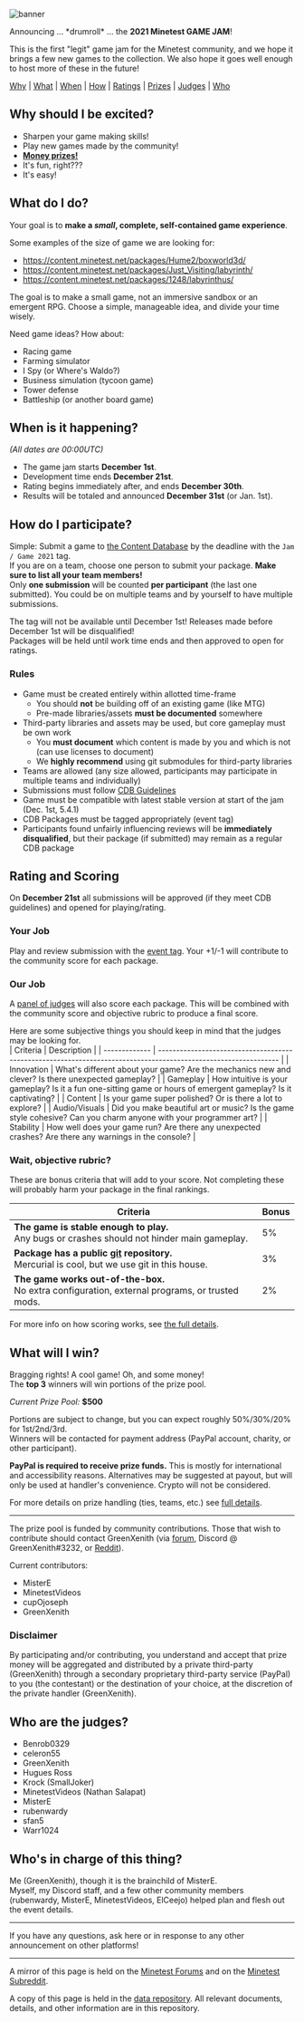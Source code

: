 ![banner](banner.png)

Announcing ... \*drumroll\* ... the **2021 Minetest GAME JAM**!  

This is the first "legit" game jam for the Minetest community, and we hope it brings a few new games to the collection. We also hope it goes well enough to host more of these in the future!  

[Why](#why-should-i-be-excited) | [What](#what-do-i-do) | [When](#when-is-it-happening) | [How](#how-do-i-participate) | [Ratings](#rating-and-scoring) | [Prizes](#what-will-i-win) | [Judges](#who-are-the-judges) | [Who](#whos-in-charge-of-this-thing)

## Why should I be excited?
* Sharpen your game making skills!
* Play new games made by the community!
* **[Money prizes!](#what-will-i-win)**
* It's fun, right???
* It's easy!

## What do I do?
Your goal is to **make a _small_, complete, self-contained game experience**.  

Some examples of the size of game we are looking for:
* https://content.minetest.net/packages/Hume2/boxworld3d/
* https://content.minetest.net/packages/Just_Visiting/labyrinth/
* https://content.minetest.net/packages/1248/labyrinthus/

The goal is to make a small game, not an immersive sandbox or an emergent RPG. Choose a simple, manageable idea, and divide your time wisely.  

Need game ideas? How about:
* Racing game
* Farming simulator
* I Spy (or Where's Waldo?)
* Business simulation (tycoon game)
* Tower defense
* Battleship (or another board game)

## When is it happening?
_(All dates are 00:00UTC)_  
* The game jam starts **December 1st**.  
* Development time ends **December 21st**.
* Rating begins immediately after, and ends **December 30th**.
* Results will be totaled and announced **December 31st** (or Jan. 1st).

## How do I participate?
Simple: Submit a game to [the Content Database](https://content.minetest.net/) by the deadline with the `Jam / Game 2021` tag.  
If you are on a team, choose one person to submit your package. **Make sure to list all your team members!**  
Only **one submission** will be counted **per participant** (the last one submitted). You could be on multiple teams and by yourself to have multiple submissions.  

The tag will not be available until December 1st! Releases made before December 1st will be disqualified!  
Packages will be held until work time ends and then approved to open for ratings.  

### Rules
* Game must be created entirely within allotted time-frame
  * You should **not** be building off of an existing game (like MTG)
  * Pre-made libraries/assets **must be documented** somewhere
* Third-party libraries and assets may be used, but core gameplay must be own work
  * You **must document** which content is made by you and which is not (can use licenses to document)
  * We **highly recommend** using git submodules for third-party libraries
* Teams are allowed (any size allowed, participants may participate in multiple teams and individually)
* Submissions must follow [CDB Guidelines](https://content.minetest.net/policy_and_guidance/)
* Game must be compatible with latest stable version at start of the jam (Dec. 1st, 5.4.1)
* CDB Packages must be tagged appropriately (event tag)
* Participants found unfairly influencing reviews will be **immediately disqualified**, but their package (if submitted) may remain as a regular CDB package

## Rating and Scoring
On **December 21st** all submissions will be approved (if they meet CDB guidelines) and opened for playing/rating.  

### Your Job
Play and review submission with the [event tag](#). Your +1/-1 will contribute to the community score for each package.  

### Our Job
A [panel of judges](#who-are-the-judges) will also score each package. This will be combined with the community score and objective rubric to produce a final score.  

Here are some subjective things you should keep in mind that the judges may be looking for.  
| Criteria      | Description                                                                                                     |
| ------------- | --------------------------------------------------------------------------------------------------------------- |
| Innovation    | What's different about your game? Are the mechanics new and clever? Is there unexpected gameplay?               |
| Gameplay      | How intuitive is your gameplay? Is it a fun one-sitting game or hours of emergent gameplay? Is it captivating?  |
| Content       | Is your game super polished? Or is there a lot to explore?                                                      |
| Audio/Visuals | Did you make beautiful art or music? Is the game style cohesive? Can you charm anyone with your programmer art? |
| Stability     | How well does your game run? Are there any unexpected crashes? Are there any warnings in the console?           |

### Wait, objective rubric?
These are bonus criteria that will add to your score. Not completing these will probably harm your package in the final rankings.    

| Criteria                                                                                                             | Bonus |
| -------------------------------------------------------------------------------------------------------------------- | ----- |
| **The game is stable enough to play.**              <br> Any bugs or crashes should not hinder main gameplay.        | 5%    |
| **Package has a public <ins>git</ins> repository.** <br> Mercurial is cool, but we use git in this house.            | 3%    |
| **The game works out-of-the-box.**                  <br> No extra configuration, external programs, or trusted mods. | 2%    |

For more info on how scoring works, see [the full details](PLANNING.md#scoring).  

## What will I win?
Bragging rights! A cool game! Oh, and some money!  
The **top 3** winners will win portions of the prize pool.  

_Current Prize Pool:_ **$500**

Portions are subject to change, but you can expect roughly 50%/30%/20% for 1st/2nd/3rd.  
Winners will be contacted for payment address (PayPal account, charity, or other participant).  

**PayPal is required to receive prize funds.** This is mostly for international and accessibility reasons. Alternatives may be suggested at payout, but will only be used at handler's convenience. Crypto will not be considered.  

For more details on prize handling (ties, teams, etc.) see [full details](PLANNING.md#prizes).  

* * *

The prize pool is funded by community contributions. Those that wish to contribute should contact GreenXenith (via [forum](https://forum.minetest.net/ucp.php?i=pm&mode=compose&u=18711), Discord @ GreenXenith#3232, or [Reddit](https://www.reddit.com/message/compose/?to=GreenXenith)).  

Current contributors:  
* MisterE
* MinetestVideos
* cupOjoseph
* GreenXenith

### Disclaimer
By participating and/or contributing, you understand and accept that prize money will be aggregated and distributed by a private third-party (GreenXenith) through a secondary proprietary third-party service (PayPal) to you (the contestant) or the destination of your choice, at the discretion of the private handler (GreenXenith). 

## Who are the judges?
* Benrob0329
* celeron55
* GreenXenith
* Hugues Ross
* Krock (SmallJoker)
* MinetestVideos (Nathan Salapat)
* MisterE
* rubenwardy
* sfan5
* Warr1024

## Who's in charge of this thing?
Me (GreenXenith), though it is the brainchild of MisterE.  
Myself, my Discord staff, and a few other community members (rubenwardy, MisterE, MinetestVideos, ElCeejo) helped plan and flesh out the event details.  

* * *

If you have any questions, ask here or in response to any other announcement on other platforms!  

* * *

A mirror of this page is held on the [Minetest Forums](https://forum.minetest.net/viewtopic.php?f=3&t=27512) and on the [Minetest Subreddit](https://www.reddit.com/r/Minetest/comments/qzvd3o).  

A copy of this page is held in the [data repository](https://github.com/GreenXenith/minetestgamejam). All relevant documents, details, and other information are in this repository.  
